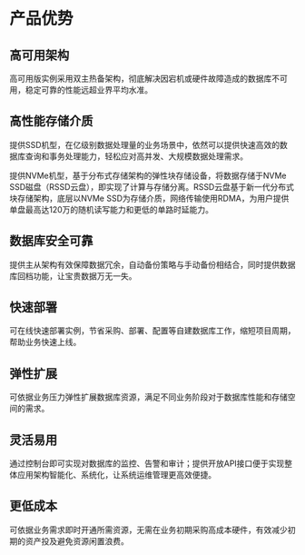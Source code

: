 # 产品优势



## 高可用架构

高可用版实例采用双主热备架构，彻底解决因宕机或硬件故障造成的数据库不可用，稳定可靠的性能远超业界平均水准。

## 高性能存储介质

提供SSD机型，在亿级别数据处理量的业务场景中，依然可以提供快速高效的数据库查询和事务处理能力，轻松应对高并发、大规模数据处理需求。

提供NVMe机型，基于分布式存储架构的弹性块存储设备，将数据存储于NVMe SSD磁盘（RSSD云盘），即实现了计算与存储分离。RSSD云盘基于新一代分布式块存储架构，底层以NVMe SSD为存储介质，网络传输使用RDMA，为用户提供单盘最高达120万的随机读写能力和更低的单路时延能力。

## 数据库安全可靠

提供主从架构有效保障数据冗余，自动备份策略与手动备份相结合，同时提供数据库回档功能，让宝贵数据万无一失。

## 快速部署

可在线快速部署实例，节省采购、部署、配置等自建数据库工作，缩短项目周期，帮助业务快速上线。

## 弹性扩展

可依据业务压力弹性扩展数据库资源，满足不同业务阶段对于数据库性能和存储空间的需求。

## 灵活易用

通过控制台即可实现对数据库的监控、告警和审计；提供开放API接口便于实现整体应用架构智能化、系统化，让系统运维管理更高效便捷。

## 更低成本

可依据业务需求即时开通所需资源，无需在业务初期采购高成本硬件，有效减少初期的资产投及避免资源闲置浪费。
